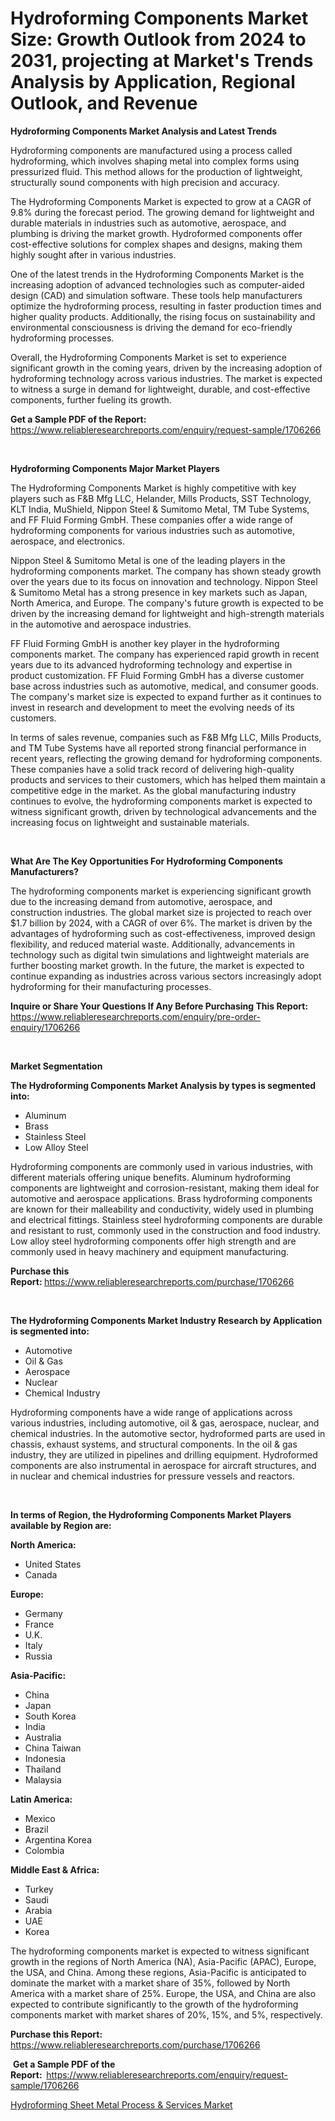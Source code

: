 <p><h1>Hydroforming Components Market Size: Growth Outlook from 2024 to 2031, projecting at Market's Trends Analysis by Application, Regional Outlook, and Revenue</h1></p><p><strong>Hydroforming Components Market Analysis and Latest Trends</strong></p>
<p><p>Hydroforming components are manufactured using a process called hydroforming, which involves shaping metal into complex forms using pressurized fluid. This method allows for the production of lightweight, structurally sound components with high precision and accuracy.</p><p>The Hydroforming Components Market is expected to grow at a CAGR of 9.8% during the forecast period. The growing demand for lightweight and durable materials in industries such as automotive, aerospace, and plumbing is driving the market growth. Hydroformed components offer cost-effective solutions for complex shapes and designs, making them highly sought after in various industries.</p><p>One of the latest trends in the Hydroforming Components Market is the increasing adoption of advanced technologies such as computer-aided design (CAD) and simulation software. These tools help manufacturers optimize the hydroforming process, resulting in faster production times and higher quality products. Additionally, the rising focus on sustainability and environmental consciousness is driving the demand for eco-friendly hydroforming processes.</p><p>Overall, the Hydroforming Components Market is set to experience significant growth in the coming years, driven by the increasing adoption of hydroforming technology across various industries. The market is expected to witness a surge in demand for lightweight, durable, and cost-effective components, further fueling its growth.</p></p>
<p><strong>Get a Sample PDF of the Report:&nbsp;</strong> <a href="https://www.reliableresearchreports.com/enquiry/request-sample/1706266">https://www.reliableresearchreports.com/enquiry/request-sample/1706266</a></p>
<p>&nbsp;</p>
<p><strong>Hydroforming Components Major Market Players</strong></p>
<p><p>The Hydroforming Components Market is highly competitive with key players such as F&B Mfg LLC, Helander, Mills Products, SST Technology, KLT India, MuShield, Nippon Steel & Sumitomo Metal, TM Tube Systems, and FF Fluid Forming GmbH. These companies offer a wide range of hydroforming components for various industries such as automotive, aerospace, and electronics.</p><p>Nippon Steel & Sumitomo Metal is one of the leading players in the hydroforming components market. The company has shown steady growth over the years due to its focus on innovation and technology. Nippon Steel & Sumitomo Metal has a strong presence in key markets such as Japan, North America, and Europe. The company's future growth is expected to be driven by the increasing demand for lightweight and high-strength materials in the automotive and aerospace industries.</p><p>FF Fluid Forming GmbH is another key player in the hydroforming components market. The company has experienced rapid growth in recent years due to its advanced hydroforming technology and expertise in product customization. FF Fluid Forming GmbH has a diverse customer base across industries such as automotive, medical, and consumer goods. The company's market size is expected to expand further as it continues to invest in research and development to meet the evolving needs of its customers.</p><p>In terms of sales revenue, companies such as F&B Mfg LLC, Mills Products, and TM Tube Systems have all reported strong financial performance in recent years, reflecting the growing demand for hydroforming components. These companies have a solid track record of delivering high-quality products and services to their customers, which has helped them maintain a competitive edge in the market. As the global manufacturing industry continues to evolve, the hydroforming components market is expected to witness significant growth, driven by technological advancements and the increasing focus on lightweight and sustainable materials.</p></p>
<p>&nbsp;</p>
<p><strong>What Are The Key Opportunities For Hydroforming Components Manufacturers?</strong></p>
<p><p>The hydroforming components market is experiencing significant growth due to the increasing demand from automotive, aerospace, and construction industries. The global market size is projected to reach over $1.7 billion by 2024, with a CAGR of over 6%. The market is driven by the advantages of hydroforming such as cost-effectiveness, improved design flexibility, and reduced material waste. Additionally, advancements in technology such as digital twin simulations and lightweight materials are further boosting market growth. In the future, the market is expected to continue expanding as industries across various sectors increasingly adopt hydroforming for their manufacturing processes.</p></p>
<p><strong>Inquire or Share Your Questions If Any Before Purchasing This Report:</strong> <a href="https://www.reliableresearchreports.com/enquiry/pre-order-enquiry/1706266">https://www.reliableresearchreports.com/enquiry/pre-order-enquiry/1706266</a></p>
<p>&nbsp;</p>
<p><strong>Market Segmentation</strong></p>
<p><strong>The Hydroforming Components Market Analysis by types is segmented into:</strong></p>
<p><ul><li>Aluminum</li><li>Brass</li><li>Stainless Steel</li><li>Low Alloy Steel</li></ul></p>
<p><p>Hydroforming components are commonly used in various industries, with different materials offering unique benefits. Aluminum hydroforming components are lightweight and corrosion-resistant, making them ideal for automotive and aerospace applications. Brass hydroforming components are known for their malleability and conductivity, widely used in plumbing and electrical fittings. Stainless steel hydroforming components are durable and resistant to rust, commonly used in the construction and food industry. Low alloy steel hydroforming components offer high strength and are commonly used in heavy machinery and equipment manufacturing.</p></p>
<p><strong>Purchase this Report:&nbsp;</strong><a href="https://www.reliableresearchreports.com/purchase/1706266">https://www.reliableresearchreports.com/purchase/1706266</a></p>
<p>&nbsp;</p>
<p><strong>The Hydroforming Components Market Industry Research by Application is segmented into:</strong></p>
<p><ul><li>Automotive</li><li>Oil & Gas</li><li>Aerospace</li><li>Nuclear</li><li>Chemical Industry</li></ul></p>
<p><p>Hydroforming components have a wide range of applications across various industries, including automotive, oil & gas, aerospace, nuclear, and chemical industries. In the automotive sector, hydroformed parts are used in chassis, exhaust systems, and structural components. In the oil & gas industry, they are utilized in pipelines and drilling equipment. Hydroformed components are also instrumental in aerospace for aircraft structures, and in nuclear and chemical industries for pressure vessels and reactors.</p></p>
<p>&nbsp;</p>
<p><strong>In terms of Region, the Hydroforming Components Market Players available by Region are:</strong></p>
<p>
    <p> <strong> North America: </strong>
        <ul>
            <li>United States</li>
            <li>Canada</li>
        </ul>
        </p> 
    <p> <strong> Europe: </strong>
        <ul>
            <li>Germany</li>
            <li>France</li>
            <li>U.K.</li>
            <li>Italy</li>
            <li>Russia</li>
        </ul>
        </p> 
    <p> <strong> Asia-Pacific: </strong>
        <ul>
            <li>China</li>
            <li>Japan</li>
            <li>South Korea</li>
            <li>India</li>
            <li>Australia</li>
            <li>China Taiwan</li>
            <li>Indonesia</li>
            <li>Thailand</li>
            <li>Malaysia</li>
        </ul>
        </p> 
    <p> <strong> Latin America: </strong>
        <ul>
            <li>Mexico</li>
            <li>Brazil</li>
            <li>Argentina Korea</li>
            <li>Colombia</li>
        </ul>
        </p> 
    <p> <strong> Middle East & Africa: </strong>
        <ul>
            <li>Turkey</li>
            <li>Saudi</li>
            <li>Arabia</li>
            <li>UAE</li>
            <li>Korea</li>
        </ul>
    </p>
    </p>
<p><p>The hydroforming components market is expected to witness significant growth in the regions of North America (NA), Asia-Pacific (APAC), Europe, the USA, and China. Among these regions, Asia-Pacific is anticipated to dominate the market with a market share of 35%, followed by North America with a market share of 25%. Europe, the USA, and China are also expected to contribute significantly to the growth of the hydroforming components market with market shares of 20%, 15%, and 5%, respectively.</p></p>
<p><strong>Purchase this Report: </strong><a href="https://www.reliableresearchreports.com/purchase/1706266">https://www.reliableresearchreports.com/purchase/1706266</a></p>
<p>&nbsp;<strong>Get a Sample PDF of the Report:&nbsp;&nbsp;</strong><a href="https://www.reliableresearchreports.com/enquiry/request-sample/1706266">https://www.reliableresearchreports.com/enquiry/request-sample/1706266</a></p>
<p><strong></strong></p>
<p><p><a href="https://github.com/Angelnienowdseej3e45z3p8c/Market-Research-Report-List-1/blob/main/hydroforming-sheet-metal-process-services-market.md">Hydroforming Sheet Metal Process & Services Market</a></p></p>